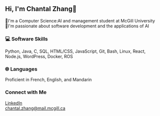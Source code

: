 ## Hi, I'm Chantal Zhang👋

📖I'm a Computer Science:AI and management student at McGill University  
🎯I'm passionate about software development and the applications of AI  


### 💻 Software Skills
Python, Java, C, SQL, HTML/CSS, JavaScript, Git, Bash, Linux, React, Node.js, WordPress, Docker, ROS

### 🌐 Languages
Proficient in French, English, and Mandarin

### Connect with Me
[LinkedIn](www.linkedin.com/in/chantal-zhang)  
[chantal.zhang@mail.mcgill.ca](chantal.zhang@mail.mcgill.ca)






<!--
**chantalzhang/chantalzhang** is a ✨ _special_ ✨ repository because its `README.md` (this file) appears on your GitHub profile.

Here are some ideas to get you started:

- 🔭 I’m currently working on ...
- 🌱 I’m currently learning ...
- 👯 I’m looking to collaborate on ...
- 🤔 I’m looking for help with ...
- 💬 Ask me about ...
- 📫 How to reach me: ...
- 😄 Pronouns: ...
- ⚡ Fun fact: ...
-->
